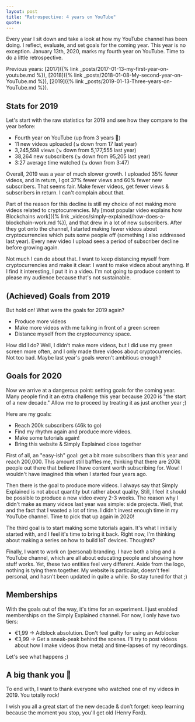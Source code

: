 ```yaml
---
layout: post
title: "Retrospective: 4 years on YouTube"
quote: 
---
```


Every year I sit down and take a look at how my YouTube channel has been doing. I reflect, evaluate, and set goals for the coming year. This year is no exception. January 13th, 2020, marks my fourth year on YouTube. Time to do a little retrospective.

<!--more-->

Previous years: [2017]({% link _posts/2017-01-13-my-first-year-on-youtube.md %}), [2018]({% link _posts/2018-01-08-My-second-year-on-YouTube.md %}), [2019]({% link _posts/2019-01-13-Three-years-on-YouTube.md %}).

## Stats for 2019
Let's start with the raw statistics for 2019 and see how they compare to the year before:

* Fourth year on YouTube (up from 3 years 🤪)
* 11 new videos uploaded (↘️ down from 17 last year)
* 3,245,598 views (↘️ down from 5,177,555 last year)
* 38,264 new subscribers (↘️ down from 95,205 last year)
* 3:27 average time watched (↘️ down from 3:47)

Overall, 2019 was a year of much slower growth. I uploaded 35% fewer videos, and in return, I got 37% fewer views and 60% fewer new subscribers. That seems fair. Make fewer videos, get fewer views & subscribers in return. I can't complain about that.

Part of the reason for this decline is still my choice of not making more videos related to cryptocurrencies. My [most popular video explains how Blockchains work]({% link _videos/simply-explained/how-does-a-blockchain-work.md %}), and that drew in a lot of new subscribers. After they got onto the channel, I started making fewer videos about cryptocurrencies which puts some people off (something I also addressed last year). Every new video I upload sees a period of subscriber decline before growing again.

Not much I can do about that. I want to keep distancing myself from cryptocurrencies and make it clear: I want to make videos about anything. If I find it interesting, I put it in a video. I'm not going to produce content to please my audience because that's not sustainable.

## (Achieved) Goals from 2019
But hold on! What were the goals for 2019 again?

* Produce more videos
* Make more videos with me talking in front of a green screen
* Distance myself from the cryptocurrency space.

How did I do? Well, I didn't make more videos, but I did use my green screen more often, and I only made three videos about cryptocurrencies. Not too bad. Maybe last year's goals weren't ambitious enough?

## Goals for 2020
Now we arrive at a dangerous point: setting goals for the coming year. Many people find it an extra challenge this year because 2020 is "the start of a new decade." Allow me to proceed by treating it as just another year ;) 

Here are my goals:

* Reach 200k subscribers (46k to go)
* Find my rhythm again and produce more videos.
* Make some tutorials again!
* Bring this website & Simply Explained close together

First of all, an "easy-ish" goal: get a bit more subscribers than this year and reach 200,000. This amount still baffles me, thinking that there are 200k people out there that believe I have content worth subscribing for. Wow! I wouldn't have imagined this when I started four years ago.

Then there is the goal to produce more videos. I always say that Simply Explained is not about quantity but rather about quality. Still, I feel it should be possible to produce a new video every 2-3 weeks. The reason why I didn't make as many videos last year was simple: side projects. Well, that and the fact that I wasted a lot of time. I didn't invest enough time in my YouTube channel. Time to pick that up again in 2020!

The third goal is to start making some tutorials again. It's what I initially started with, and I feel it's time to bring it back. Right now, I'm thinking about making a series on how to build IoT devices. Thoughts?

Finally, I want to work on (personal) branding. I have both a blog and a YouTube channel, which are all about educating people and showing how stuff works. Yet, these two entities feel very different. Aside from the logo, nothing is tying them together. My website is particular, doesn't feel personal, and hasn't been updated in quite a while. So stay tuned for that ;) 

## Memberships
With the goals out of the way, it's time for an experiment. I just enabled memberships on the Simply Explained channel. For now, I only have two tiers: 

* €1,99 -> Adblock absolution. Don't feel guilty for using an Adblocker
* €3,99 -> Get a sneak-peak behind the scenes. I'll try to post videos about how I make videos (how meta) and time-lapses of my recordings.

Let's see what happens ;)

## A big thank you 🙌
To end with, I want to thank everyone who watched one of my videos in 2019. You totally rock!

I wish you all a great start of the new decade & don’t forget: keep learning because the moment you stop, you'll get old (Henry Ford).